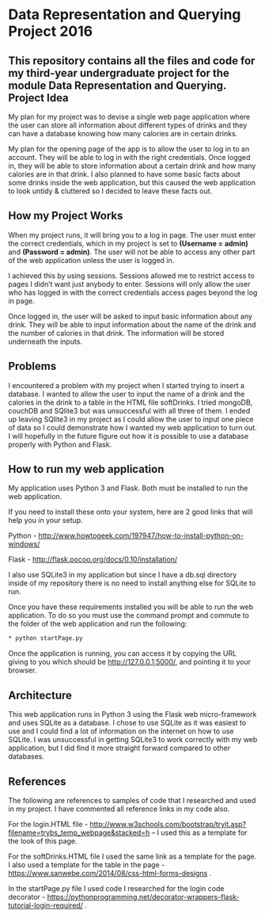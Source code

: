**Data Representation and Querying Project 2016**
===
This repository contains all the files and code for my third-year undergraduate project for the module Data Representation and Querying.
Project Idea
---
My plan for my project was to devise a single web page application where the user can store all information about different types of drinks and they can have a database knowing how many calories are in certain drinks.

My plan for the opening page of the app is to allow the user to log in to an account. They will be able to log in with the right credentials. Once logged in, they will be able to store information about a certain drink and how many calories are in that drink. I also planned to have some basic facts about some drinks inside the web application, but this caused the web application to look untidy & cluttered so I decided to leave these facts out.

How my Project Works
---
When my project runs, it will bring you to a log in page. The user must enter the correct credentials, which in my project is set to **(Username = admin)** and **(Password = admin)**. The user will not be able to access any other part of the web application unless the user is logged in.

I achieved this by using sessions. Sessions allowed me to restrict access to pages I didn’t want just anybody to enter. Sessions will only allow the user who has logged in with the correct credentials access pages beyond the log in page.

Once logged in, the user will be asked to input basic information about any drink. They will be able to input information about the name of the drink and the number of calories in that drink. The information will be stored underneath the inputs.

Problems
---
I encountered a problem with my project when I started trying to insert a database. I wanted to allow the user to input the name of a drink and the calories in the drink to a table in the HTML file softDrinks. I tried mongoDB, couchDB and SQlite3 but was unsuccessful with all three of them. I ended up leaving SQlite3 in my project as I could allow the user to input one piece of data so I could demonstrate how I wanted my web application to turn out. I will hopefully in the future figure out how it is possible to use a database properly with Python and Flask.

How to run my web application
---
My application uses Python 3 and Flask. Both must be installed to run the web application.

If you need to install these onto your system, here are 2 good links that will help you in your setup.

Python - http://www.howtogeek.com/197947/how-to-install-python-on-windows/

Flask - http://flask.pocoo.org/docs/0.10/installation/

I also use SQLite3 in my application but since I have a db.sql directory inside of my repository there is no need to install anything else for SQLite to run.

Once you have these requirements installed you will be able to run the web application. To do so you must use the command prompt and commute to the folder of the web application and run the following:

```bash
* python startPage.py
```

Once the application is running, you can access it by copying the URL giving to you which should be http://127.0.0.1:5000/, and pointing it to your browser.

Architecture
---
This web application runs in Python 3 using the Flask web micro-framework and uses SQLite as a database. I chose to use SQLite as it was easiest to use and I could find a lot of information on the internet on how to use SQLite. I was unsuccessful in getting SQLite3 to work correctly with my web application, but I did find it more straight forward compared to other databases.

References
---
The following are references to samples of code that I researched and used in my project. I have commented all reference links in my code also.

For the login.HTML file - http://www.w3schools.com/bootstrap/tryit.asp?filename=trybs_temp_webpage&stacked=h – I used this as a template for the look of this page.

For the softDrinks.HTML file I used the same link as a template for the page. I also used a template for the table in the page - https://www.sanwebe.com/2014/08/css-html-forms-designs .

In the startPage.py file I used code I researched for the login code decorator - https://pythonprogramming.net/decorator-wrappers-flask-tutorial-login-required/ .

